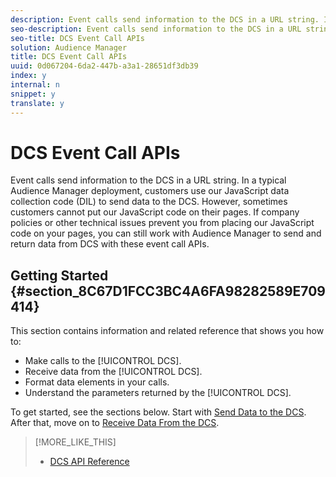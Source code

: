 ```yaml
---
description: Event calls send information to the DCS in a URL string. In a typical Audience Manager deployment, customers use our JavaScript data collection code (DIL) to send data to the DCS. However, sometimes customers cannot put our JavaScript code on their pages. If company policies or other technical issues prevent you from placing our JavaScript code on your pages, you can still work with Audience Manager to send and return data from DCS with these event call APIs.
seo-description: Event calls send information to the DCS in a URL string. In a typical Audience Manager deployment, customers use our JavaScript data collection code (DIL) to send data to the DCS. However, sometimes customers cannot put our JavaScript code on their pages. If company policies or other technical issues prevent you from placing our JavaScript code on your pages, you can still work with Audience Manager to send and return data from DCS with these event call APIs.
seo-title: DCS Event Call APIs
solution: Audience Manager
title: DCS Event Call APIs
uuid: 0d067204-6da2-447b-a3a1-28651df3db39
index: y
internal: n
snippet: y
translate: y
---
```


# DCS Event Call APIs

Event calls send information to the DCS in a URL string. In a typical Audience Manager deployment, customers use our JavaScript data collection code (DIL) to send data to the DCS. However, sometimes customers cannot put our JavaScript code on their pages. If company policies or other technical issues prevent you from placing our JavaScript code on your pages, you can still work with Audience Manager to send and return data from DCS with these event call APIs.


## Getting Started {#section_8C67D1FCC3BC4A6FA98282589E709414}



This section contains information and related reference that shows you how to: 



* Make calls to the [!UICONTROL DCS].
* Receive data from the [!UICONTROL DCS].
* Format data elements in your calls.
* Understand the parameters returned by the [!UICONTROL DCS].





To get started, see the sections below. Start with [Send Data to the DCS](../../../c_api/dcs-intro/dcs-event-calls/dcs-url-send.md#concept_9F6C569C1E444002ADF2A43516A9F284). After that, move on to [Receive Data From the DCS](../../../c_api/dcs-intro/dcs-event-calls/dcs-url-receive.md#concept_1219EE35E91548F899E2FFE60C107841). 



>[!MORE_LIKE_THIS]
>
>* [DCS API Reference](dcs-api-reference.md#concept_DCDCAF1BB264442A86A2C007AD4BF366)

